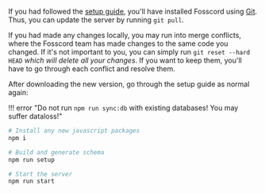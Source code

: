 If you had followed the [setup guide](index.md), you'll have installed Fosscord using [Git](https://git-scm.com/).
Thus, you can update the server by running `git pull`.

If you had made any changes locally, you may run into merge conflicts,
where the Fosscord team has made changes to the same code you changed. If it's not important to you, you can simply run `git reset --hard HEAD`
_which will delete all your changes_. If you want to keep them, you'll have to go through each conflict and resolve them.

After downloading the new version, go through the setup guide as normal again:

!!! error "Do not run `npm run sync:db` with existing databases! You may suffer dataloss!"

```bash
# Install any new javascript packages
npm i

# Build and generate schema
npm run setup

# Start the server
npm run start
```
